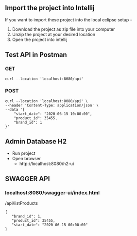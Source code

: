 ## Import the project into Intellij

If you want to import these project into the local eclipse setup -

  1. Download the project as zip file into your computer
  2. Unzip the project at your desired location
  3. Open the project into intellij

## Test API in Postman

### GET  
    curl --location 'localhost:8080/api'
### POST 
    
    curl --location 'localhost:8080/api' \
    --header 'Content-Type: application/json' \
    --data '{
        "start_date": "2020-06-15 10:00:00",
        "product_id": 35455,
        "brand_id": 1
    }'
    
## Admin Database H2

  * Run project
  * Open browser
     * http://localhost:8080/h2-ui
       
## SWAGGER API

### localhost:8080/swagger-ui/index.html 

​/api/listProducts

    {
       "brand_id": 1,
       "product_id": 35455,
       "start_date": "2020-06-15 00:00:00"
    }
